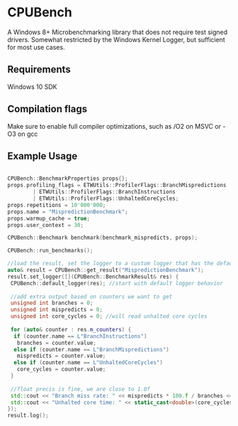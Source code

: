 # CPUBench
A Windows 8+ Microbenchmarking library that does not require test signed drivers. Somewhat restricted by the Windows Kernel Logger, but sufficient for most use cases.
 
## Requirements
Windows 10 SDK

## Compilation flags
Make sure to enable full compiler optimizations, such as /O2 on MSVC or -O3 on gcc

## Example Usage
```C++

CPUBench::BenchmarkProperties props{};
props.profiling_flags = ETWUtils::ProfilerFlags::BranchMispredictions
		| ETWUtils::ProfilerFlags::BranchInstructions
		| ETWUtils::ProfilerFlags::UnhaltedCoreCycles;
props.repetitions = 10'000'000;
props.name = "MispredictionBenchmark";
props.warmup_cache = true;
props.user_context = 30;

CPUBench::Benchmark benchmark(benchmark_mispredicts, props);

CPUBench::run_benchmarks();

//load the result, set the logger to a custom logger that has the default behavior but also times the function and outputs the misprediction rate (%)
auto& result = CPUBench::get_result("MispredictionBenchmark");
result.set_logger([](CPUBench::BenchmarkResult& res) {
 CPUBench::default_logger(res); //start with default logger behavior 
 
 //add extra output based on counters we want to get
 unsigned int branches = 0;
 unsigned int mispredicts = 0;
 unsigned int core_cycles = 0; //will read unhalted core cycles
 
 for (auto& counter : res.m_counters) {
  if (counter.name == L"BranchInstructions")
   branches = counter.value;
  else if (counter.name == L"BranchMispredictions")
   mispredicts = counter.value;
  else if (counter.name == L"UnhaltedCoreCycles")
   core_cycles = counter.value;
 }
  
 //float precis is fine, we are close to 1.0f
 std::cout << "Branch miss rate: " << mispredicts * 100.f / branches << "%\n";
 std::cout << "Unhalted core time: " << static_cast<double>(core_cycles) / (CPUBench::get_baseclock_mhz() * 1'000'000) << "s\n";
});
result.log();
```
